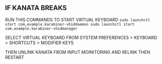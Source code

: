 ## IF KANATA BREAKS

RUN THIS COMMANDS TO START VIRTUAL KEYBOARD
`sudo launchctl start com.example.karabiner-vhiddaemon
sudo launchctl start com.example.karabiner-vhidmanager` 

SELECT VIRTUAL KEYBOARD FROM SYSTEM PREFERENCES > KEYBOARD > SHORTCUTS > MODIFIER KEYS

THEN UNLINK KANATA FROM INPUT MOINITORING AND RELINK THEN RESTART
